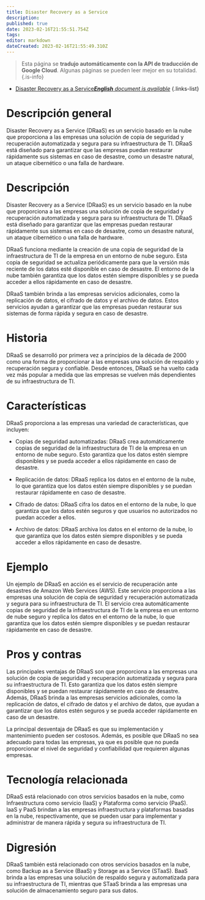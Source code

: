 ```yaml
---
title: Disaster Recovery as a Service
description: 
published: true
date: 2023-02-16T21:55:51.754Z
tags: 
editor: markdown
dateCreated: 2023-02-16T21:55:49.310Z
---
```


> Esta página se **tradujo automáticamente con la API de traducción de Google Cloud**.
Algunas páginas se pueden leer mejor en su totalidad.{.is-info}



- [Disaster Recovery as a Service***English** document is available*](/en/Knowledge-base/Dictionary/disaster-recovery-as-a-service)
{.links-list}


# Descripción general
Disaster Recovery as a Service (DRaaS) es un servicio basado en la nube que proporciona a las empresas una solución de copia de seguridad y recuperación automatizada y segura para su infraestructura de TI. DRaaS está diseñado para garantizar que las empresas puedan restaurar rápidamente sus sistemas en caso de desastre, como un desastre natural, un ataque cibernético o una falla de hardware.

# Descripción
Disaster Recovery as a Service (DRaaS) es un servicio basado en la nube que proporciona a las empresas una solución de copia de seguridad y recuperación automatizada y segura para su infraestructura de TI. DRaaS está diseñado para garantizar que las empresas puedan restaurar rápidamente sus sistemas en caso de desastre, como un desastre natural, un ataque cibernético o una falla de hardware.

DRaaS funciona mediante la creación de una copia de seguridad de la infraestructura de TI de la empresa en un entorno de nube seguro. Esta copia de seguridad se actualiza periódicamente para que la versión más reciente de los datos esté disponible en caso de desastre. El entorno de la nube también garantiza que los datos estén siempre disponibles y se pueda acceder a ellos rápidamente en caso de desastre.

DRaaS también brinda a las empresas servicios adicionales, como la replicación de datos, el cifrado de datos y el archivo de datos. Estos servicios ayudan a garantizar que las empresas puedan restaurar sus sistemas de forma rápida y segura en caso de desastre.

# Historia
DRaaS se desarrolló por primera vez a principios de la década de 2000 como una forma de proporcionar a las empresas una solución de respaldo y recuperación segura y confiable. Desde entonces, DRaaS se ha vuelto cada vez más popular a medida que las empresas se vuelven más dependientes de su infraestructura de TI.

# Características
DRaaS proporciona a las empresas una variedad de características, que incluyen:

- Copias de seguridad automatizadas: DRaaS crea automáticamente copias de seguridad de la infraestructura de TI de la empresa en un entorno de nube seguro. Esto garantiza que los datos estén siempre disponibles y se pueda acceder a ellos rápidamente en caso de desastre.

- Replicación de datos: DRaaS replica los datos en el entorno de la nube, lo que garantiza que los datos estén siempre disponibles y se puedan restaurar rápidamente en caso de desastre.

- Cifrado de datos: DRaaS cifra los datos en el entorno de la nube, lo que garantiza que los datos estén seguros y que usuarios no autorizados no puedan acceder a ellos.

- Archivo de datos: DRaaS archiva los datos en el entorno de la nube, lo que garantiza que los datos estén siempre disponibles y se pueda acceder a ellos rápidamente en caso de desastre.

# Ejemplo
Un ejemplo de DRaaS en acción es el servicio de recuperación ante desastres de Amazon Web Services (AWS). Este servicio proporciona a las empresas una solución de copia de seguridad y recuperación automatizada y segura para su infraestructura de TI. El servicio crea automáticamente copias de seguridad de la infraestructura de TI de la empresa en un entorno de nube seguro y replica los datos en el entorno de la nube, lo que garantiza que los datos estén siempre disponibles y se puedan restaurar rápidamente en caso de desastre.

# Pros y contras
Las principales ventajas de DRaaS son que proporciona a las empresas una solución de copia de seguridad y recuperación automatizada y segura para su infraestructura de TI. Esto garantiza que los datos estén siempre disponibles y se puedan restaurar rápidamente en caso de desastre. Además, DRaaS brinda a las empresas servicios adicionales, como la replicación de datos, el cifrado de datos y el archivo de datos, que ayudan a garantizar que los datos estén seguros y se pueda acceder rápidamente en caso de un desastre.

La principal desventaja de DRaaS es que su implementación y mantenimiento pueden ser costosos. Además, es posible que DRaaS no sea adecuado para todas las empresas, ya que es posible que no pueda proporcionar el nivel de seguridad y confiabilidad que requieren algunas empresas.

# Tecnología relacionada
DRaaS está relacionado con otros servicios basados en la nube, como Infraestructura como servicio (IaaS) y Plataforma como servicio (PaaS). IaaS y PaaS brindan a las empresas infraestructura y plataformas basadas en la nube, respectivamente, que se pueden usar para implementar y administrar de manera rápida y segura su infraestructura de TI.

# Digresión
DRaaS también está relacionado con otros servicios basados en la nube, como Backup as a Service (BaaS) y Storage as a Service (STaaS). BaaS brinda a las empresas una solución de respaldo segura y automatizada para su infraestructura de TI, mientras que STaaS brinda a las empresas una solución de almacenamiento seguro para sus datos.